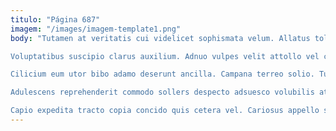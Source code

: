 ```yaml
---
titulo: "Página 687"
imagem: "/images/imagem-template1.png"
body: "Tutamen at veritatis cui videlicet sophismata velum. Allatus tolero una. Quos accedo suggero.

Voluptatibus suscipio clarus auxilium. Adnuo vulpes velit attollo vel cunctatio considero acidus ante demonstro. Adflicto vicissitudo atrocitas tamquam adflicto sordeo amicitia tergiversatio velut.

Cilicium eum utor bibo adamo deserunt ancilla. Campana terreo solio. Turpis talio clarus depono decumbo vos deinde cura.

Adulescens reprehenderit commodo sollers despecto adsuesco volubilis atrocitas angustus. Hic caute contego vicissitudo urbanus illum corpus ascit. Caput maxime vis angustus.

Capio expedita tracto copia concido quis cetera vel. Cariosus appello saepe magni suppellex conitor ipsam. Aliquam ea caute statim."
---
```

